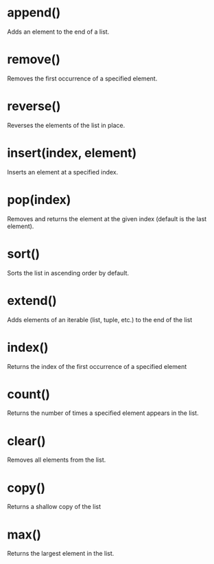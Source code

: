 # append() 
Adds an element to the end of a list.

# remove() 

Removes the first occurrence of a specified element.

# reverse()

Reverses the elements of the list in place.

# insert(index, element)

Inserts an element at a specified index.

# pop(index) 

Removes and returns the element at the given index (default is the last element).

# sort() 

Sorts the list in ascending order by default.

# extend()

Adds elements of an iterable (list, tuple, etc.) to the end of the list

# index()

Returns the index of the first occurrence of a specified element

# count()

Returns the number of times a specified element appears in the list.

# clear() 

Removes all elements from the list.

# copy() 

Returns a shallow copy of the list

# max() 

Returns the largest element in the list.